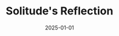 ---
layout: track
title: Solitude's Reflection
permalink: /tracks/solitude-s-reflection/
description: "A StudioRich lo-fi track."
image: /assets/covers/solitude-s-reflection.webp
date: 2025-01-01
duration: "106.0"
album: "Stranger Vibes"
mood: [Chill, Weightless]
genre: [lo-fi]
---